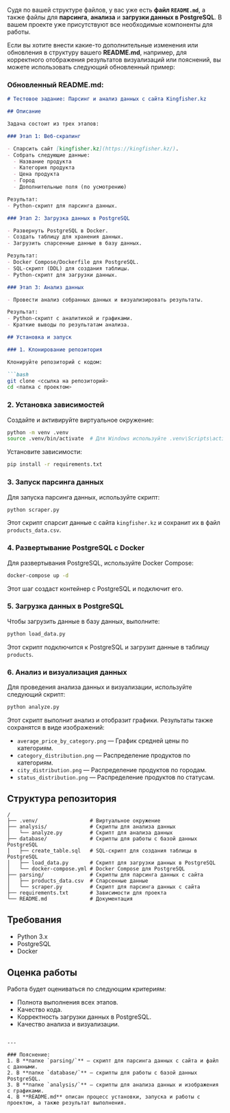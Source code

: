 Судя по вашей структуре файлов, у вас уже есть **файл `README.md`**, а также файлы для **парсинга**, **анализа** и **загрузки данных в PostgreSQL**. В вашем проекте уже присутствуют все необходимые компоненты для работы.

Если вы хотите внести какие-то дополнительные изменения или обновления в структуру вашего **README.md**, например, для корректного отображения результатов визуализаций или пояснений, вы можете использовать следующий обновленный пример:

### Обновленный **README.md**:

```markdown
# Тестовое задание: Парсинг и анализ данных с сайта Kingfisher.kz

## Описание

Задача состоит из трех этапов:

### Этап 1: Веб-скрапинг

- Спарсить сайт [kingfisher.kz](https://kingfisher.kz/).
- Собрать следующие данные:
  - Название продукта
  - Категория продукта
  - Цена продукта
  - Город
  - Дополнительные поля (по усмотрению)

Результат:
- Python-скрипт для парсинга данных.

### Этап 2: Загрузка данных в PostgreSQL

- Развернуть PostgreSQL в Docker.
- Создать таблицу для хранения данных.
- Загрузить спарсенные данные в базу данных.

Результат:
- Docker Compose/Dockerfile для PostgreSQL.
- SQL-скрипт (DDL) для создания таблицы.
- Python-скрипт для загрузки данных.

### Этап 3: Анализ данных

- Провести анализ собранных данных и визуализировать результаты.

Результат:
- Python-скрипт с аналитикой и графиками.
- Краткие выводы по результатам анализа.

## Установка и запуск

### 1. Клонирование репозитория

Клонируйте репозиторий с кодом:

```bash
git clone <ссылка на репозиторий>
cd <папка с проектом>
```

### 2. Установка зависимостей

Создайте и активируйте виртуальное окружение:

```bash
python -m venv .venv
source .venv/bin/activate  # Для Windows используйте .venv\Scripts\activate
```

Установите зависимости:

```bash
pip install -r requirements.txt
```

### 3. Запуск парсинга данных

Для запуска парсинга данных, используйте скрипт:

```bash
python scraper.py
```

Этот скрипт спарсит данные с сайта `kingfisher.kz` и сохранит их в файл `products_data.csv`.

### 4. Развертывание PostgreSQL с Docker

Для развертывания PostgreSQL, используйте Docker Compose:

```bash
docker-compose up -d
```

Этот шаг создаст контейнер с PostgreSQL и подключит его.

### 5. Загрузка данных в PostgreSQL

Чтобы загрузить данные в базу данных, выполните:

```bash
python load_data.py
```

Этот скрипт подключится к PostgreSQL и загрузит данные в таблицу `products`.

### 6. Анализ и визуализация данных

Для проведения анализа данных и визуализации, используйте следующий скрипт:

```bash
python analyze.py
```

Этот скрипт выполнит анализ и отобразит графики. Результаты также сохранятся в виде изображений:

- `average_price_by_category.png` — График средней цены по категориям.
- `category_distribution.png` — Распределение продуктов по категориям.
- `city_distribution.png` — Распределение продуктов по городам.
- `status_distribution.png` — Распределение продуктов по статусам.

## Структура репозитория

```
/
├── .venv/                 # Виртуальное окружение
├── analysis/              # Скрипты для анализа данных
│   └── analyze.py         # Скрипт для анализа данных
├── database/              # Скрипты для работы с базой данных PostgreSQL
│   ├── create_table.sql   # SQL-скрипт для создания таблицы в PostgreSQL
│   ├── load_data.py       # Скрипт для загрузки данных в PostgreSQL
│   └── docker-compose.yml # Docker Compose для PostgreSQL
├── parsing/               # Скрипты для парсинга данных с сайта
│   ├── products_data.csv  # Спарсенные данные
│   └── scraper.py         # Скрипт для парсинга данных с сайта
├── requirements.txt       # Зависимости для проекта
└── README.md              # Документация
```

## Требования

- Python 3.x
- PostgreSQL
- Docker

## Оценка работы

Работа будет оцениваться по следующим критериям:

- Полнота выполнения всех этапов.
- Качество кода.
- Корректность загрузки данных в PostgreSQL.
- Качество анализа и визуализации.
```

---

### Пояснение:
1. В **папке `parsing/`** — скрипт для парсинга данных с сайта и файл с данными.
2. В **папке `database/`** — скрипты для работы с базой данных PostgreSQL.
3. В **папке `analysis/`** — скрипты для анализа данных и изображения с графиками.
4. В **README.md** описан процесс установки, запуска и работы с проектом, а также результат выполнения.

